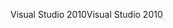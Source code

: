 <span data-ttu-id="13de8-101">Visual Studio 2010</span><span class="sxs-lookup"><span data-stu-id="13de8-101">Visual Studio 2010</span></span>